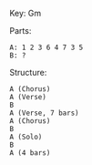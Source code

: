 Key: Gm

Parts:

    A: 1 2 3 6 4 7 3 5
    B: ?
    

Structure:
    
    A (Chorus)
    A (Verse)
    B
    A (Verse, 7 bars)
    A (Chorus)
    B
    A (Solo)
    B
    A (4 bars)
